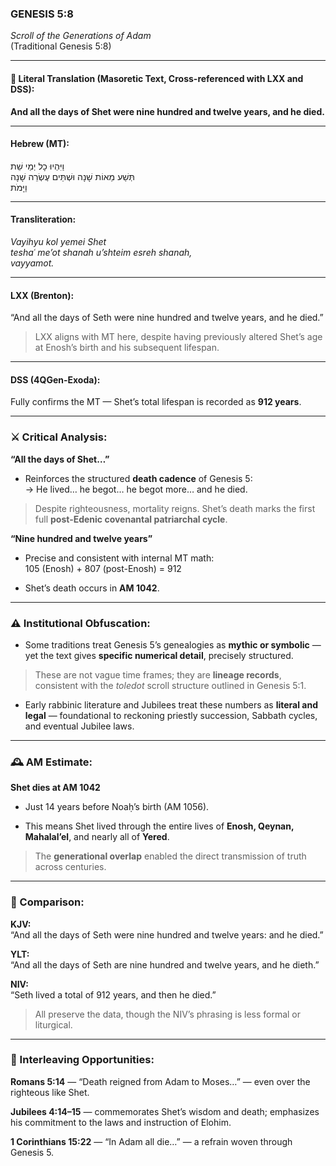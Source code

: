 ### **GENESIS 5:8**

_Scroll of the Generations of Adam_  
(Traditional Genesis 5:8)

---

#### 📜 Literal Translation (Masoretic Text, Cross-referenced with LXX and DSS):

**And all the days of Shet were nine hundred and twelve years, and he died.**

---

#### Hebrew (MT):

וַיִּהְיוּ כָל יְמֵי שֵׁת  
תְּשַׁע מֵאוֹת שָׁנָה וּשְׁתֵּים עֶשְׂרֵה שָׁנָה  
וַיָּמֹת

---

#### Transliteration:

_Vayihyu kol yemei Shet  
teshaʿ me’ot shanah u’shteim esreh shanah,  
vayyamot._

---

#### LXX (Brenton):

“And all the days of Seth were nine hundred and twelve years, and he died.”

> LXX aligns with MT here, despite having previously altered Shet’s age at Enosh’s birth and his subsequent lifespan.

---

#### DSS (4QGen-Exoda):

Fully confirms the MT — Shet’s total lifespan is recorded as **912 years**.

---

### ⚔️ Critical Analysis:

**“All the days of Shet…”**

- Reinforces the structured **death cadence** of Genesis 5:  
    → He lived… he begot… he begot more… and he died.
    

> Despite righteousness, mortality reigns. Shet’s death marks the first full **post-Edenic covenantal patriarchal cycle**.

**“Nine hundred and twelve years”**

- Precise and consistent with internal MT math:  
    105 (Enosh) + 807 (post-Enosh) = 912
    
- Shet’s death occurs in **AM 1042**.
    

---

### ⚠️ Institutional Obfuscation:

- Some traditions treat Genesis 5’s genealogies as **mythic or symbolic** — yet the text gives **specific numerical detail**, precisely structured.
    

> These are not vague time frames; they are **lineage records**, consistent with the _toledot_ scroll structure outlined in Genesis 5:1.

- Early rabbinic literature and Jubilees treat these numbers as **literal and legal** — foundational to reckoning priestly succession, Sabbath cycles, and eventual Jubilee laws.
    

---

### 🕰️ AM Estimate:

**Shet dies at AM 1042**

- Just 14 years before Noaḥ’s birth (AM 1056).
    
- This means Shet lived through the entire lives of **Enosh, Qeynan, Mahalal’el**, and nearly all of **Yered**.
    

> The **generational overlap** enabled the direct transmission of truth across centuries.

---

### 📖 Comparison:

**KJV:**  
“And all the days of Seth were nine hundred and twelve years: and he died.”

**YLT:**  
“And all the days of Seth are nine hundred and twelve years, and he dieth.”

**NIV:**  
“Seth lived a total of 912 years, and then he died.”

> All preserve the data, though the NIV’s phrasing is less formal or liturgical.

---

### 🔗 Interleaving Opportunities:

**Romans 5:14** — “Death reigned from Adam to Moses…” — even over the righteous like Shet.

**Jubilees 4:14–15** — commemorates Shet’s wisdom and death; emphasizes his commitment to the laws and instruction of Elohim.

**1 Corinthians 15:22** — “In Adam all die…” — a refrain woven through Genesis 5.